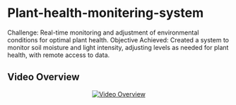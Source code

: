 # Plant-health-monitering-system


Challenge: Real-time monitoring and adjustment of environmental conditions for optimal plant health.
Objective Achieved: Created a system to monitor soil moisture and light intensity, adjusting levels as needed for plant health, with remote access to data.

## Video Overview

<p align="center">
  <a href="https://www.youtube.com/watch?v=vZWT_qV5Bj4">
    <img src="https://www.youtube.com/watch?v=vZWT_qV5Bj4.jpg" alt="Video Overview">
  </a>
</p>
